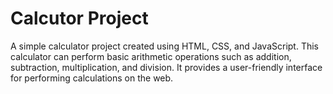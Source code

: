 # Calcutor Project

A simple calculator project created using HTML, CSS, and JavaScript. This calculator can perform basic arithmetic operations such as addition, subtraction, multiplication, and division. It provides a user-friendly interface for performing calculations on the web.
